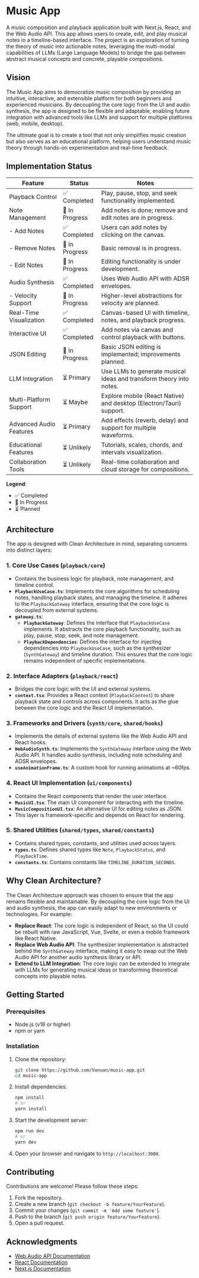 # Music App

A music composition and playback application built with Next.js, React, and the Web Audio API. This app allows users to create, edit, and play musical notes in a timeline-based interface. The project is an exploration of turning the theory of music into actionable notes, leveraging the multi-modal capabilities of LLMs (Large Language Models) to bridge the gap between abstract musical concepts and concrete, playable compositions.

## Vision

The Music App aims to democratize music composition by providing an intuitive, interactive, and extensible platform for both beginners and experienced musicians. By decoupling the core logic from the UI and audio synthesis, the app is designed to be flexible and adaptable, enabling future integration with advanced tools like LLMs and support for multiple platforms (web, mobile, desktop).

The ultimate goal is to create a tool that not only simplifies music creation but also serves as an educational platform, helping users understand music theory through hands-on experimentation and real-time feedback.

## Implementation Status

| Feature                          | Status        | Notes                                                                 |
|----------------------------------|---------------|-----------------------------------------------------------------------|
| Playback Control                 | ✅ Completed  | Play, pause, stop, and seek functionality implemented.                |
| Note Management                  | 🚧 In Progress| Add notes is done; remove and edit notes are in progress.             |
| - Add Notes                      | ✅ Completed  | Users can add notes by clicking on the canvas.                        |
| - Remove Notes                   | 🚧 In Progress| Basic removal is in progress.                                         |
| - Edit Notes                     | 🚧 In Progress| Editing functionality is under development.                           |
| Audio Synthesis                  | ✅ Completed  | Uses Web Audio API with ADSR envelopes.                               |
| - Velocity Support               | 🚧 In Progress| Higher-level abstractions for velocity are planned.                   |
| Real-Time Visualization          | ✅ Completed  | Canvas-based UI with timeline, notes, and playback progress.          |
| Interactive UI                   | ✅ Completed  | Add notes via canvas and control playback with buttons.               |
| JSON Editing                     | 🚧 In Progress| Basic JSON editing is implemented; improvements planned.              |
| LLM Integration                  | ⏳ Primary    | Use LLMs to generate musical ideas and transform theory into notes.   |
| Multi-Platform Support           | ⏳ Maybe      | Explore mobile (React Native) and desktop (Electron/Tauri) support.   |
| Advanced Audio Features          | ⏳ Primary    | Add effects (reverb, delay) and support for multiple waveforms.       |
| Educational Features             | ⏳ Unlikely   | Tutorials, scales, chords, and intervals visualization.               |
| Collaboration Tools              | ⏳ Unlikely   | Real-time collaboration and cloud storage for compositions.           |

**Legend**:
- ✅ Completed
- 🚧 In Progress
- ⏳ Planned

## Architecture

The app is designed with Clean Architecture in mind, separating concerns into distinct layers:

### 1. Core Use Cases (`playback/core`)
- Contains the business logic for playback, note management, and timeline control.
- **`PlaybackUseCase.ts`**: Implements the core algorithms for scheduling notes, handling playback states, and managing the timeline. It adheres to the `PlaybackGateway` interface, ensuring that the core logic is decoupled from external systems.
- **`gateway.ts`**:
  - **`PlaybackGateway`**: Defines the interface that `PlaybackUseCase` implements. It abstracts the core playback functionality, such as play, pause, stop, seek, and note management.
  - **`PlaybackDependencies`**: Defines the interface for injecting dependencies into `PlaybackUseCase`, such as the synthesizer (`SynthGateway`) and timeline duration. This ensures that the core logic remains independent of specific implementations.

### 2. Interface Adapters (`playback/react`)
- Bridges the core logic with the UI and external systems.
- **`context.tsx`**: Provides a React context (`PlaybackContext`) to share playback state and controls across components. It acts as the glue between the core logic and the React UI implementation.

### 3. Frameworks and Drivers (`synth/core`, `shared/hooks`)
- Implements the details of external systems like the Web Audio API and React hooks.
- **`WebAudioSynth.ts`**: Implements the `SynthGateway` interface using the Web Audio API. It handles audio synthesis, including note scheduling and ADSR envelopes.
- **`useAnimationFrame.ts`**: A custom hook for running animations at ~60fps.

### 4. React UI Implementation (`ui/components`)
- Contains the React components that render the user interface.
- **`MusicUI.tsx`**: The main UI component for interacting with the timeline.
- **`MusicCompositionUI.tsx`**: An alternative UI for editing notes as JSON.
- This layer is framework-specific and depends on React for rendering.

### 5. Shared Utilities (`shared/types`, `shared/constants`)
- Contains shared types, constants, and utilities used across layers.
- **`types.ts`**: Defines shared types like `Note`, `PlaybackStatus`, and `PlaybackTime`.
- **`constants.ts`**: Contains constants like `TIMELINE_DURATION_SECONDS`.

## Why Clean Architecture?

The Clean Architecture approach was chosen to ensure that the app remains flexible and maintainable. By decoupling the core logic from the UI and audio synthesis, the app can easily adapt to new environments or technologies. For example:

- **Replace React**: The core logic is independent of React, so the UI could be rebuilt with raw JavaScript, Vue, Svelte, or even a mobile framework like React Native.
- **Replace Web Audio API**: The synthesizer implementation is abstracted behind the `SynthGateway` interface, making it easy to swap out the Web Audio API for another audio synthesis library or API.
- **Extend to LLM Integration**: The core logic can be extended to integrate with LLMs for generating musical ideas or transforming theoretical concepts into playable notes.

## Getting Started

### Prerequisites

- Node.js (v16 or higher)
- npm or yarn

### Installation

1. Clone the repository:
   ```bash
   git clone https://github.com/Vanuan/music-app.git
   cd music-app
   ```

2. Install dependencies:
   ```bash
   npm install
   # or
   yarn install
   ```

3. Start the development server:
   ```bash
   npm run dev
   # or
   yarn dev
   ```

4. Open your browser and navigate to `http://localhost:3000`.

## Contributing

Contributions are welcome! Please follow these steps:

1. Fork the repository.
2. Create a new branch (`git checkout -b feature/YourFeature`).
3. Commit your changes (`git commit -m 'Add some feature'`).
4. Push to the branch (`git push origin feature/YourFeature`).
5. Open a pull request.


## Acknowledgments

- [Web Audio API Documentation](https://developer.mozilla.org/en-US/docs/Web/API/Web_Audio_API)
- [React Documentation](https://reactjs.org/docs/getting-started.html)
- [Next.js Documentation](https://nextjs.org/docs)

